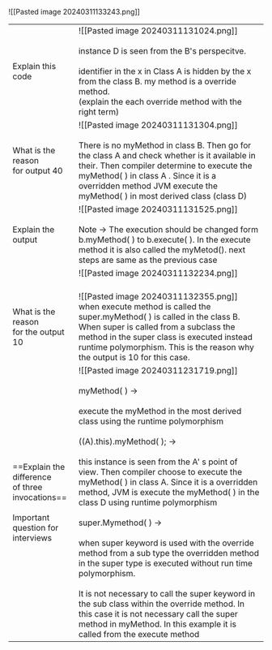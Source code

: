 ![[Pasted image 20240311133243.png]]

|                                                                                                 |                                                                                                                                                                                                                                                                                                                                                                                                                                                                                                                                                                                                                                                                                                                                                                                                                                            |
| ----------------------------------------------------------------------------------------------- | ------------------------------------------------------------------------------------------------------------------------------------------------------------------------------------------------------------------------------------------------------------------------------------------------------------------------------------------------------------------------------------------------------------------------------------------------------------------------------------------------------------------------------------------------------------------------------------------------------------------------------------------------------------------------------------------------------------------------------------------------------------------------------------------------------------------------------------------ |
| Explain this code                                                                               | ![[Pasted image 20240311131024.png]]<br><br>instance D is seen from the B's perspecitve.<br><br>identifier in the x in Class A is hidden by the x from the class B. my method is a override method. <br>(explain the each override method with the right term)<br>                                                                                                                                                                                                                                                                                                                                                                                                                                                                                                                                                                         |
| What is the reason <br>for output 40                                                            | ![[Pasted image 20240311131304.png]]<br><br>There is no myMethod in class B. Then go for the class A and check whether is it available in their. Then compiler determine to execute the myMethod( ) in class A . Since it is a overridden method JVM execute the myMethod( ) in most derived class (class D)                                                                                                                                                                                                                                                                                                                                                                                                                                                                                                                               |
| Explain the output                                                                              | ![[Pasted image 20240311131525.png]]<br><br>Note -> The execution should be changed form b.myMethod( ) to b.execute( ). In the execute method it is also called the myMetod(). next steps are same as the previous case                                                                                                                                                                                                                                                                                                                                                                                                                                                                                                                                                                                                                    |
|                                                                                                 | ![[Pasted image 20240311132234.png]]<br><br>                                                                                                                                                                                                                                                                                                                                                                                                                                                                                                                                                                                                                                                                                                                                                                                               |
| What is the reason <br>for the output 10                                                        | ![[Pasted image 20240311132355.png]]<br>when execute method is called the super.myMethod( ) is called in the class B. When super is called from a subclass the method in the super class is executed instead runtime polymorphism. This is the reason why the output is 10 for this case.                                                                                                                                                                                                                                                                                                                                                                                                                                                                                                                                                  |
| ==Explain the difference<br>of three invocations==<br><br>Important question for <br>interviews | ![[Pasted image 20240311231719.png]]<br><br>myMethod( ) -> <br><br>execute the myMethod in the most derived class using the runtime polymorphism<br><br>((A).this).myMethod( ); -><br><br>this instance is seen from the A' s point of view. Then compiler choose to execute the myMethod( ) in class A. Since it is a overridden method, JVM is execute the myMethod( ) in the class D using runtime polymorphism<br><br>super.Mymethod( ) -><br><br>when super keyword is used with the  override method  from a sub type the overridden method in the super type is executed without run time polymorphism.<br><br>It is not necessary to call the super keyword in the sub class within the override method.  In this case it is not necessary call the super method in myMethod. In this example it is called from the execute method |

